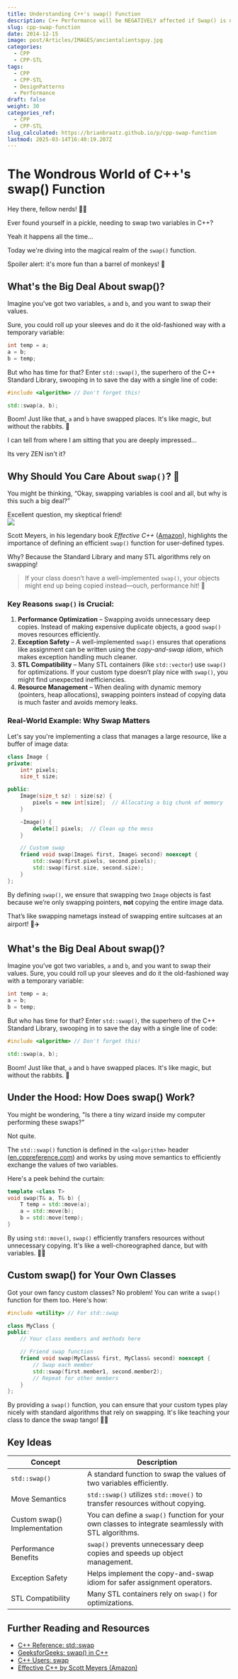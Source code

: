 ```yaml
---
title: Understanding C++'s swap() Function
description: C++ Performance will be NEGATIVELY affected if Swap() is not done right
slug: cpp-swap-function
date: 2014-12-15
image: post/Articles/IMAGES/ancientalientsguy.jpg
categories:
  - CPP
  - CPP-STL
tags:
  - CPP
  - CPP-STL
  - DesignPatterns
  - Performance
draft: false
weight: 30
categories_ref:
  - CPP
  - CPP-STL
slug_calculated: https://brianbraatz.github.io/p/cpp-swap-function
lastmod: 2025-03-14T16:40:19.207Z
---
```

# The Wondrous World of C++'s swap() Function

Hey there, fellow nerds! 🧑‍💻

Ever found yourself in a pickle, needing to swap two variables in C++?

Yeah it happens all the time...

Today we're diving into the magical realm of the `swap()` function.

Spoiler alert: it's more fun than a barrel of monkeys! 🐒

## What's the Big Deal About swap()?

Imagine you've got two variables, `a` and `b`, and you want to swap their values.

Sure, you could roll up your sleeves and do it the old-fashioned way with a temporary variable:

```cpp
int temp = a;
a = b;
b = temp;
```

But who has time for that? Enter `std::swap()`, the superhero of the C++ Standard Library, swooping in to save the day with a single line of code:

```cpp
#include <algorithm> // Don't forget this!

std::swap(a, b);
```

Boom! Just like that, `a` and `b` have swapped places. It's like magic, but without the rabbits. 🐇

I can tell from where I am sitting that you are deeply impressed...

Its very ZEN isn't it?

## Why Should You Care About `swap()`? 🤔

You might be thinking, “Okay, swapping variables is cool and all, but why is this such a big deal?”

Excellent question, my skeptical friend!\
![](/post/Articles/IMAGES/ancientalientsguy.jpg)

Scott Meyers, in his legendary book *Effective C++* ([Amazon](https://www.amazon.com/Effective-Specific-Improve-Programs-Designs/dp/0321334876)), highlights the importance of defining an efficient `swap()` function for user-defined types.

Why? Because the Standard Library and many STL algorithms rely on swapping!

> If your class doesn’t have a well-implemented `swap()`, your objects might end up being copied instead—ouch, performance hit! 🚨

### Key Reasons `swap()` is Crucial:

1. **Performance Optimization** – Swapping avoids unnecessary deep copies. Instead of making expensive duplicate objects, a good `swap()` moves resources efficiently.
2. **Exception Safety** – A well-implemented `swap()` ensures that operations like assignment can be written using the *copy-and-swap idiom*, which makes exception handling much cleaner.
3. **STL Compatibility** – Many STL containers (like `std::vector`) use `swap()` for optimizations. If your custom type doesn’t play nice with `swap()`, you might find unexpected inefficiencies.
4. **Resource Management** – When dealing with dynamic memory (pointers, heap allocations), swapping pointers instead of copying data is much faster and avoids memory leaks.

### Real-World Example: Why Swap Matters

Let's say you're implementing a class that manages a large resource, like a buffer of image data:

```cpp
class Image {
private:
    int* pixels;
    size_t size;

public:
    Image(size_t sz) : size(sz) {
        pixels = new int[size];  // Allocating a big chunk of memory
    }

    ~Image() {
        delete[] pixels;  // Clean up the mess
    }

    // Custom swap
    friend void swap(Image& first, Image& second) noexcept {
        std::swap(first.pixels, second.pixels);
        std::swap(first.size, second.size);
    }
};
```

By defining `swap()`, we ensure that swapping two `Image` objects is fast because we’re only swapping pointers, **not** copying the entire image data.

That’s like swapping nametags instead of swapping entire suitcases at an airport! 🛄✈️

## What's the Big Deal About swap()?

Imagine you've got two variables, `a` and `b`, and you want to swap their values. Sure, you could roll up your sleeves and do it the old-fashioned way with a temporary variable:

```cpp
int temp = a;
a = b;
b = temp;
```

But who has time for that? Enter `std::swap()`, the superhero of the C++ Standard Library, swooping in to save the day with a single line of code:

```cpp
#include <algorithm> // Don't forget this!

std::swap(a, b);
```

Boom! Just like that, `a` and `b` have swapped places. It's like magic, but without the rabbits. 🐇

## Under the Hood: How Does swap() Work?

You might be wondering, "Is there a tiny wizard inside my computer performing these swaps?"

Not quite.

The `std::swap()` function is defined in the `<algorithm>` header ([en.cppreference.com](https://en.cppreference.com/w/cpp/algorithm/swap)) and works by using move semantics to efficiently exchange the values of two variables.

Here's a peek behind the curtain:

```cpp
template <class T>
void swap(T& a, T& b) {
    T temp = std::move(a);
    a = std::move(b);
    b = std::move(temp);
}
```

By using `std::move()`, `swap()` efficiently transfers resources without unnecessary copying. It's like a well-choreographed dance, but with variables. 💃🕺

## Custom swap() for Your Own Classes

Got your own fancy custom classes? No problem! You can write a `swap()` function for them too. Here's how:

```cpp
#include <utility> // For std::swap

class MyClass {
public:
    // Your class members and methods here

    // Friend swap function
    friend void swap(MyClass& first, MyClass& second) noexcept {
        // Swap each member
        std::swap(first.member1, second.member2);
        // Repeat for other members
    }
};
```

By providing a `swap()` function, you can ensure that your custom types play nicely with standard algorithms that rely on swapping. It's like teaching your class to dance the swap tango! 💃🕺

## Key Ideas

| Concept                      | Description                                                                                          |
| ---------------------------- | ---------------------------------------------------------------------------------------------------- |
| `std::swap()`                | A standard function to swap the values of two variables efficiently.                                 |
| Move Semantics               | `std::swap()` utilizes `std::move()` to transfer resources without copying.                          |
| Custom swap() Implementation | You can define a `swap()` function for your own classes to integrate seamlessly with STL algorithms. |
| Performance Benefits         | `swap()` prevents unnecessary deep copies and speeds up object management.                           |
| Exception Safety             | Helps implement the copy-and-swap idiom for safer assignment operators.                              |
| STL Compatibility            | Many STL containers rely on `swap()` for optimizations.                                              |

## Further Reading and Resources

* [C++ Reference: std::swap](https://en.cppreference.com/w/cpp/algorithm/swap)
* [GeeksforGeeks: swap() in C++](https://www.geeksforgeeks.org/swap-in-cpp/)
* [C++ Users: swap](https://cplusplus.com/reference/algorithm/swap/)
* [Effective C++ by Scott Meyers (Amazon)](https://www.amazon.com/Effective-Specific-Improve-Programs-Designs/dp/0321334876)
